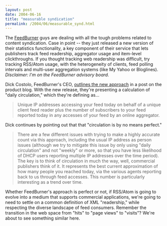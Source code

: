 ```yaml
---
layout: post
date: 2004-06-16
title: "measurable syndication"
permalink: /2004/06/measurable_synd.html
---
```


The [FeedBurner](http://www.feedburner.com/) guys are dealing with all the tough problems related to content syndication. Case in point -- they just released a new version of their statistics functionality, a key component of their service that lets publishers track feed readership, aggregator usage and item-level clickthroughs. If you thought tracking web readership was difficult, try tracking RSS/Atom usage, with the heterogeneity of clients, feed polling intervals and multi-user aggregation systems (like My Yahoo or Bloglines). _Disclaimer: I'm on the FeedBurner advisory board._

Dick Costolo, FeedBurner's CEO, [outlines the new approach](http://www.burningdoor.com/feedburner/archives/000608.html) in a post on the product blog. With the new release, they're presenting a calculation of "daily circulation," which they're defining as...

> Unique IP addresses accessing your feed today on behalf of a unique client feed reader plus the number of subscribers to your feed reported today in any accesses of your feed by an online aggregator.

Dick continues by pointing out that that "circulation is by no means perfect."

> There are a few different issues with trying to make a highly accurate count via this approach, including the usual IP address as person issues (although we try to mitigate this issue by only using "daily circulation" and not "weekly" or more, so that you have less likelihood of DHCP users reporting multiple IP addresses over the time period). The key is to think of circulation in much the way, well, commercial publishers think of it. It represents the best current approximation of how many people you reached today, via the various agents reporting back to us through feed accesses. This number is particularly interesting as a trend over time.

Whether FeedBurner's approach is perfect or not, if RSS/Atom is going to evolve into a medium that supports commercial applications, we're going to need to settle on a common definition of XML "readership," while respecting the diverse landscape of feed consumers. Remember the transition in the web space from "hits" to "page views" to "visits"? We're about to see something similar here.